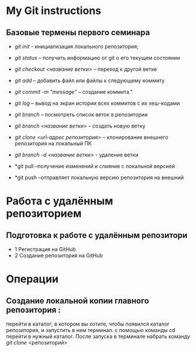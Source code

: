 # My Git instructions

## Базовые термены первого семинара

* *git init* - инициализация локального репозитория;

* *git status* – получить информацию от git о его текущем состоянии

* *git checkout <название ветки>* – переход к другой ветке

* *git add* – добавить файл или файлы к следующему коммиту

* *git commit -m “message”* – создание коммита."

* *git log* – вывод на экран истории всех коммитов с их хеш-кодами

* *git branch* – посмотреть список веток в репозитории

* *git branch <название ветки>* – создать новую ветку

* *git clone <url-адрес репозитория>* – клонирование внешнего репозитория на  локальный 
ПК

* *git branch -d <название ветки>* - удаление ветки

* *git pull –получение изменений и слияние с локальной версией 
* *git push –отправляет локальную версию репозитория на внешний


# Работа с удалённым репозиторием
## Подготовка к работе с удалённым репозитори

* 1 Регистрация на GitHub
* 2 Создание репозитория на GitHub

# Операции
## Создание локальной копии главного репозитория :
перейти в каталог, в котором вы хотите, чтобы появился каталог репозитория, и запустить в нем терминал. с помощью команды cd перейти в нужный каталог. После запуска в терминале набрать команду
*git clone* <репозиторий>
